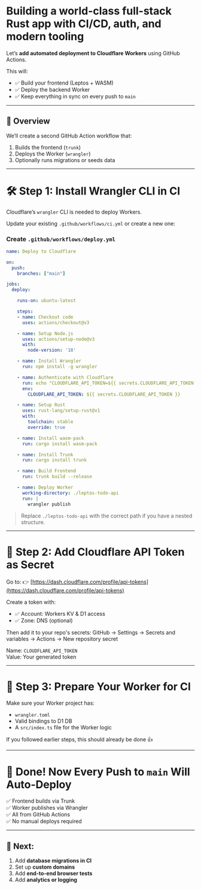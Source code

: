 # Building a world-class full-stack Rust app with CI/CD, auth, and modern tooling

Let’s **add automated deployment to Cloudflare Workers** using GitHub Actions.

This will:
- ✅ Build your frontend (Leptos + WASM)
- ✅ Deploy the backend Worker
- ✅ Keep everything in sync on every push to `main`

---

## 🧱 Overview

We’ll create a second GitHub Action workflow that:
1. Builds the frontend (`trunk`)
2. Deploys the Worker (`wrangler`)
3. Optionally runs migrations or seeds data

---

# 🛠️ Step 1: Install Wrangler CLI in CI

Cloudflare’s `wrangler` CLI is needed to deploy Workers.

Update your existing `.github/workflows/ci.yml` or create a new one:

### Create `.github/workflows/deploy.yml`

```yaml
name: Deploy to Cloudflare

on:
  push:
    branches: ["main"]

jobs:
  deploy:

    runs-on: ubuntu-latest

    steps:
    - name: Checkout code
      uses: actions/checkout@v3

    - name: Setup Node.js
      uses: actions/setup-node@v3
      with:
        node-version: '18'

    - name: Install Wrangler
      run: npm install -g wrangler

    - name: Authenticate with Cloudflare
      run: echo "CLOUDFLARE_API_TOKEN=${{ secrets.CLOUDFLARE_API_TOKEN }}" > ~/.wrangler/config.toml
      env:
        CLOUDFLARE_API_TOKEN: ${{ secrets.CLOUDFLARE_API_TOKEN }}

    - name: Setup Rust
      uses: rust-lang/setup-rust@v1
      with:
        toolchain: stable
        override: true

    - name: Install wasm-pack
      run: cargo install wasm-pack

    - name: Install Trunk
      run: cargo install trunk

    - name: Build Frontend
      run: trunk build --release

    - name: Deploy Worker
      working-directory: ./leptos-todo-api
      run: |
        wrangler publish
```

> Replace `./leptos-todo-api` with the correct path if you have a nested structure.

---

# 🔐 Step 2: Add Cloudflare API Token as Secret

Go to:
👉 [https://dash.cloudflare.com/profile/api-tokens](https://dash.cloudflare.com/profile/api-tokens)

Create a token with:
- ✅ Account: Workers KV & D1 access
- ✅ Zone: DNS (optional)

Then add it to your repo's secrets:
GitHub → Settings → Secrets and variables → Actions → New repository secret

Name: `CLOUDFLARE_API_TOKEN`  
Value: Your generated token

---

# 📁 Step 3: Prepare Your Worker for CI

Make sure your Worker project has:

- `wrangler.toml`
- Valid bindings to D1 DB
- A `src/index.ts` file for the Worker logic

If you followed earlier steps, this should already be done 👍

---

# 🚀 Done! Now Every Push to `main` Will Auto-Deploy

✅ Frontend builds via Trunk  
✅ Worker publishes via Wrangler  
✅ All from GitHub Actions  
✅ No manual deploys required

---

## 🎯 Next:
1. Add **database migrations in CI**
2. Set up **custom domains**
3. Add **end-to-end browser tests**
4. Add **analytics or logging**
